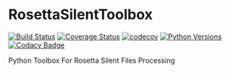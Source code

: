 # RosettaSilentToolbox
[![Build Status](https://travis-ci.org/jaumebonet/RosettaSilentToolbox.svg?branch=master)](https://travis-ci.org/jaumebonet/RosettaSilentToolbox) [![Coverage Status](https://coveralls.io/repos/github/jaumebonet/RosettaSilentToolbox/badge.svg?branch=master)](https://coveralls.io/github/jaumebonet/RosettaSilentToolbox?branch=master) [![codecov](https://codecov.io/gh/jaumebonet/RosettaSilentToolbox/branch/master/graph/badge.svg)](https://codecov.io/gh/jaumebonet/RosettaSilentToolbox) [![Python Versions](https://img.shields.io/pypi/pyversions/rstoolbox.svg)](https://pypi.org/project/rstoolbox/) [![Codacy Badge](https://api.codacy.com/project/badge/Grade/8e2823ea80984efc8b764f9d8d26ecf6)](https://www.codacy.com/app/jaumebonet/RosettaSilentToolbox?utm_source=github.com&amp;utm_medium=referral&amp;utm_content=jaumebonet/RosettaSilentToolbox&amp;utm_campaign=Badge_Grade)

Python Toolbox For Rosetta Silent Files Processing
